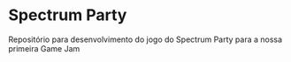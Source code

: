 # Spectrum Party
Repositório para desenvolvimento do jogo do Spectrum Party para a nossa primeira Game Jam

